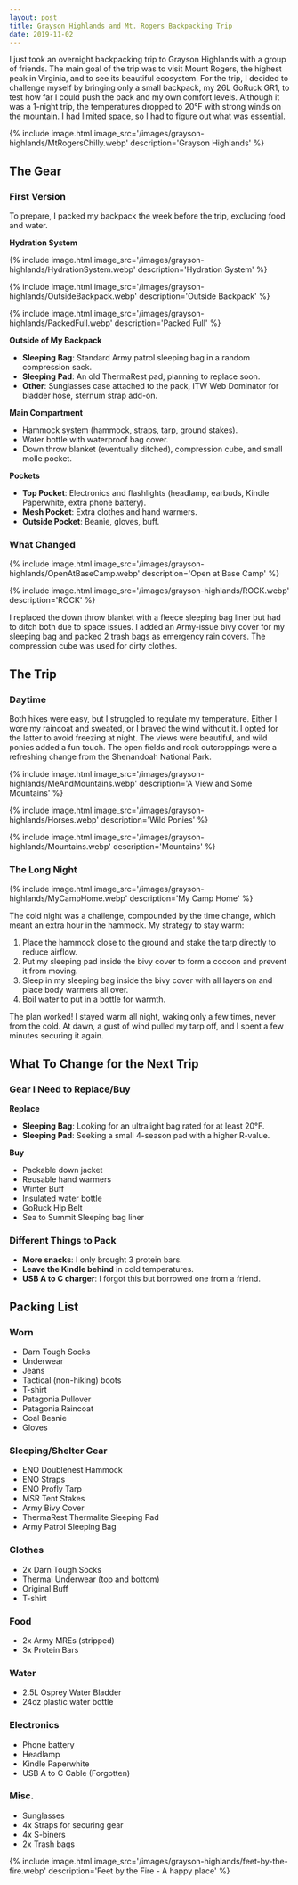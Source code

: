 ```yaml
---
layout: post
title: Grayson Highlands and Mt. Rogers Backpacking Trip
date: 2019-11-02
---
```


I just took an overnight backpacking trip to Grayson Highlands with a group of friends. The main goal of the trip was to visit Mount Rogers, the highest peak in Virginia, and to see its beautiful ecosystem. For the trip, I decided to challenge myself by bringing only a small backpack, my 26L GoRuck GR1, to test how far I could push the pack and my own comfort levels. Although it was a 1-night trip, the temperatures dropped to 20°F with strong winds on the mountain. I had limited space, so I had to figure out what was essential.

{% include image.html image_src='/images/grayson-highlands/MtRogersChilly.webp' description='Grayson Highlands' %}

## The Gear

### First Version

To prepare, I packed my backpack the week before the trip, excluding food and water.

**Hydration System**

{% include image.html image_src='/images/grayson-highlands/HydrationSystem.webp' description='Hydration System' %}

{% include image.html image_src='/images/grayson-highlands/OutsideBackpack.webp' description='Outside Backpack' %}

{% include image.html image_src='/images/grayson-highlands/PackedFull.webp' description='Packed Full' %}

**Outside of My Backpack**

- **Sleeping Bag**: Standard Army patrol sleeping bag in a random compression sack.
- **Sleeping Pad**: An old ThermaRest pad, planning to replace soon.
- **Other**: Sunglasses case attached to the pack, ITW Web Dominator for bladder hose, sternum strap add-on.

**Main Compartment**

- Hammock system (hammock, straps, tarp, ground stakes).
- Water bottle with waterproof bag cover.
- Down throw blanket (eventually ditched), compression cube, and small molle pocket.

**Pockets**

- **Top Pocket**: Electronics and flashlights (headlamp, earbuds, Kindle Paperwhite, extra phone battery).
- **Mesh Pocket**: Extra clothes and hand warmers.
- **Outside Pocket**: Beanie, gloves, buff.

### What Changed

{% include image.html image_src='/images/grayson-highlands/OpenAtBaseCamp.webp' description='Open at Base Camp' %}

{% include image.html image_src='/images/grayson-highlands/ROCK.webp' description='ROCK' %}

I replaced the down throw blanket with a fleece sleeping bag liner but had to ditch both due to space issues. I added an Army-issue bivy cover for my sleeping bag and packed 2 trash bags as emergency rain covers. The compression cube was used for dirty clothes.

## The Trip

### Daytime

Both hikes were easy, but I struggled to regulate my temperature. Either I wore my raincoat and sweated, or I braved the wind without it. I opted for the latter to avoid freezing at night. The views were beautiful, and wild ponies added a fun touch. The open fields and rock outcroppings were a refreshing change from the Shenandoah National Park.

{% include image.html image_src='/images/grayson-highlands/MeAndMountains.webp' description='A View and Some Mountains' %}

{% include image.html image_src='/images/grayson-highlands/Horses.webp' description='Wild Ponies' %}

{% include image.html image_src='/images/grayson-highlands/Mountains.webp' description='Mountains' %}

### The Long Night

{% include image.html image_src='/images/grayson-highlands/MyCampHome.webp' description='My Camp Home' %}

The cold night was a challenge, compounded by the time change, which meant an extra hour in the hammock. My strategy to stay warm:

1. Place the hammock close to the ground and stake the tarp directly to reduce airflow.
2. Put my sleeping pad inside the bivy cover to form a cocoon and prevent it from moving.
3. Sleep in my sleeping bag inside the bivy cover with all layers on and place body warmers all over.
4. Boil water to put in a bottle for warmth.

The plan worked! I stayed warm all night, waking only a few times, never from the cold. At dawn, a gust of wind pulled my tarp off, and I spent a few minutes securing it again.

## What To Change for the Next Trip

### Gear I Need to Replace/Buy

**Replace**

- **Sleeping Bag**: Looking for an ultralight bag rated for at least 20°F.
- **Sleeping Pad**: Seeking a small 4-season pad with a higher R-value.

**Buy**

- Packable down jacket
- Reusable hand warmers
- Winter Buff
- Insulated water bottle
- GoRuck Hip Belt
- Sea to Summit Sleeping bag liner

### Different Things to Pack

- **More snacks**: I only brought 3 protein bars.
- **Leave the Kindle behind** in cold temperatures.
- **USB A to C charger**: I forgot this but borrowed one from a friend.

## Packing List

### Worn

- Darn Tough Socks
- Underwear
- Jeans
- Tactical (non-hiking) boots
- T-shirt
- Patagonia Pullover
- Patagonia Raincoat
- Coal Beanie
- Gloves

### Sleeping/Shelter Gear

- ENO Doublenest Hammock
- ENO Straps
- ENO Profly Tarp
- MSR Tent Stakes
- Army Bivy Cover
- ThermaRest Thermalite Sleeping Pad
- Army Patrol Sleeping Bag

### Clothes

- 2x Darn Tough Socks
- Thermal Underwear (top and bottom)
- Original Buff
- T-shirt

### Food

- 2x Army MREs (stripped)
- 3x Protein Bars

### Water

- 2.5L Osprey Water Bladder
- 24oz plastic water bottle

### Electronics

- Phone battery
- Headlamp
- Kindle Paperwhite
- USB A to C Cable (Forgotten)

### Misc.

- Sunglasses
- 4x Straps for securing gear
- 4x S-biners
- 2x Trash bags

{% include image.html image_src='/images/grayson-highlands/feet-by-the-fire.webp' description='Feet by the Fire - A happy place' %}
